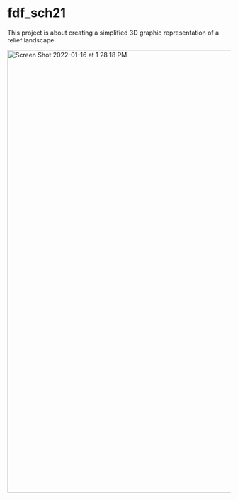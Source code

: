 # fdf_sch21
This project is about creating a simplified 3D graphic representation of a relief landscape.

<img width="1000" alt="Screen Shot 2022-01-16 at 1 28 18 PM" src="https://user-images.githubusercontent.com/63970557/149656344-2f9dc985-976e-4b88-b945-9d123cab932b.png">
